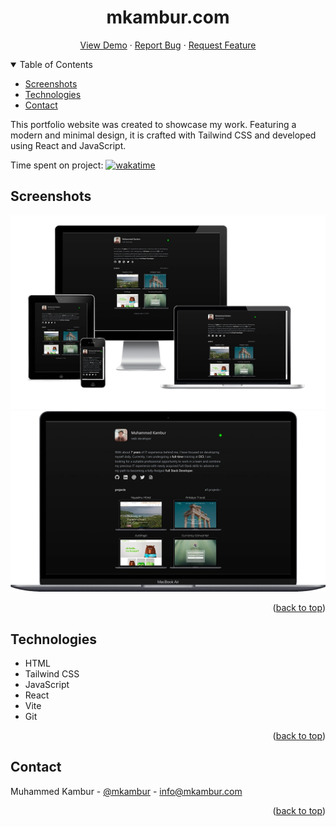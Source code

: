 <h1 align="center">mkambur.com</h1>

<div id="readme">
<p align="center">
    <a href="https://mkambur.com/">View Demo</a>
    ·
    <a href="https://github.com/mkamburdev/mkambur.com/issues">Report Bug</a>
    ·
    <a href="https://github.com/mkamburdev/mkambur.com/issues/new">Request Feature</a>
  </p>
</div>

<!-- TABLE OF CONTENTS -->
<details open="true">
  <summary>Table of Contents</summary>
  <ul>
    <li><a href="#screenshots">Screenshots</a></li>
    <li><a href="#technologies">Technologies</a></li>
		<li><a href="#contact">Contact</a></li>
  </ul>
</details>

This portfolio website was created to showcase my work. Featuring a modern and minimal design, it is crafted with Tailwind CSS and developed using React and JavaScript.

<p align="center">

Time spent on project: [![wakatime](https://wakatime.com/badge/user/c4098210-7230-4567-8020-3c8b86be9c78/project/3ff155cd-1d88-4171-8724-20ffc5c4d2de.svg)](https://wakatime.com/@c4098210-7230-4567-8020-3c8b86be9c78/projects/rocqaalibt?start=2024-06-29&end=2024-07-05)

</p>

## Screenshots

<div align="center">

![mkambur.com](/src/assets/images/screenshot.webp 'mkambur.com Screenshot')
![Desktop Version](/src/assets/images/responsive1.webp 'Desktop Version')

<p align="right">(<a href="#readme">back to top</a>)</p>
</div>

## Technologies

- HTML
- Tailwind CSS
- JavaScript
- React
- Vite
- Git

<p align="right">(<a href="#readme">back to top</a>)</p>

## Contact

Muhammed Kambur - [@mkambur](https://linkedin.com/in/mkambur) - info@mkambur.com

<p align="right">(<a href="#readme">back to top</a>)</p>
